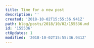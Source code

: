 ```yaml
---
title: Time for a new post
description: ''
created: '2018-10-02T15:55:36.941Z'
path: blog/posts/2018/10/02/155536.md
id: '155536'
ctUpdates: 1
modified: '2018-10-02T15:55:36.941Z'
---
```

